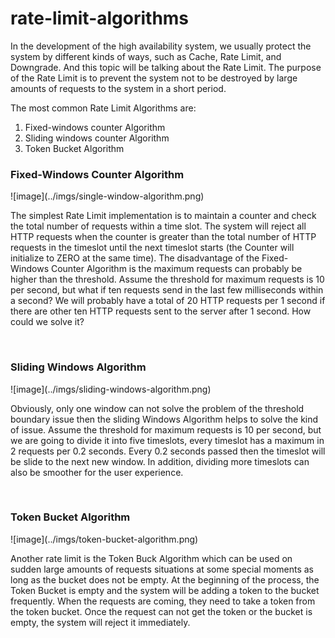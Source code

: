 # rate-limit-algorithms
<!-- wp:paragraph -->
<p>In the development of the high availability system, we usually protect the system by different kinds of ways, such as Cache, Rate Limit, and Downgrade. And this topic will be talking about the Rate Limit. The purpose of the Rate Limit is to prevent the system not to be destroyed by large amounts of requests to the system in a short period.</p>
<!-- /wp:paragraph -->

<!-- wp:paragraph -->
<p>The most common Rate Limit Algorithms are:</p>
<!-- /wp:paragraph -->

<!-- wp:list {"ordered":true} -->
<ol><li>Fixed-windows counter Algorithm</li><li>Sliding windows counter Algorithm</li><li>Token Bucket Algorithm</li></ol>
<!-- /wp:list -->

<H3> Fixed-Windows Counter Algorithm </H3>
![image](../imgs/single-window-algorithm.png)
<!-- wp:paragraph -->
<p>The simplest Rate Limit implementation is to maintain a counter and check the total number of requests within a time slot. The system will reject all HTTP requests when the counter is greater than the total number of HTTP requests in the timeslot until the next timeslot starts (the Counter will initialize to ZERO at the same time).
The disadvantage of the Fixed-Windows Counter Algorithm is the maximum requests can probably be higher than the threshold.
Assume the threshold for maximum requests is 10 per second, but what if ten requests send in the last few milliseconds within a second? We will probably have a total of 20 HTTP requests per 1 second if there are other ten HTTP requests sent to the server after 1 second. How could we solve it?</p>
<!-- /wp:paragraph -->
<br />
<H3> Sliding Windows Algorithm </H3>
![image](../imgs/sliding-windows-algorithm.png)
<!-- wp:paragraph -->
<p>Obviously, only one window can not solve the problem of the threshold boundary issue then the sliding Windows Algorithm helps to solve the kind of issue. Assume the threshold for maximum requests is 10 per second, but we are going to divide it into five timeslots, every timeslot has a maximum in 2 requests per 0.2 seconds. Every 0.2 seconds passed then the timeslot will be slide to the next new window. In addition, dividing more timeslots can also be smoother for the user experience.</p>
<!-- /wp:paragraph -->
<br />
<H3> Token Bucket Algorithm </H3>
![image](../imgs/token-bucket-algorithm.png)
<!-- wp:paragraph -->
<p>Another rate limit is the Token Buck Algorithm which can be used on sudden large amounts of requests situations at some special moments as long as the bucket does not be empty. At the beginning of the process, the Token Bucket is empty and the system will be adding a token to the bucket frequently. When the requests are coming, they need to take a token from the token bucket. Once the request can not get the token or the bucket is empty, the system will reject it immediately.</p>
<!-- /wp:paragraph -->